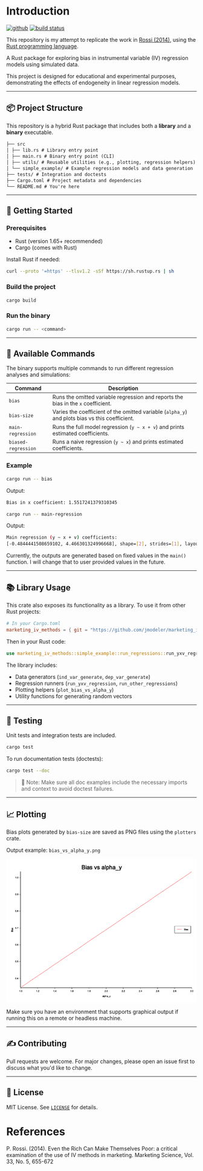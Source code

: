 # Introduction

[<img alt="github" src="https://img.shields.io/badge/github-jmodeler%2Fmarketing--iv--methods--examination-8da0cb?style=for-the-badge&logo=github&labelColor=555555" height="20">](https://github.com/jmodeler/marketing-iv-methods-examination)
[<img alt="build status" src="https://img.shields.io/github/actions/workflow/status/jmodeler/marketing-iv-methods-examination/ci.yml?branch=master&style=for-the-badge" height="20">](https://github.com/jModeler/marketing-iv-methods-examination/actions?query=branch%3Amaster)

This repository is my attempt to replicate the work in [Rossi (2014)](https://www.jstor.org/stable/24544798), using the [Rust programming language](https://www.rust-lang.org/).

A Rust package for exploring bias in instrumental variable (IV) regression models using simulated data.

This project is designed for educational and experimental purposes, demonstrating the effects of endogeneity in linear regression models.

---

## 📦 Project Structure

This repository is a hybrid Rust package that includes both a **library** and a **binary** executable.

```
├── src
│ ├── lib.rs # Library entry point
│ ├── main.rs # Binary entry point (CLI)
│ ├── utils/ # Reusable utilities (e.g., plotting, regression helpers)
│ └── simple_example/ # Example regression models and data generation
├── tests/ # Integration and doctests
├── Cargo.toml # Project metadata and dependencies
└── README.md # You're here
```

---

## 🚀 Getting Started

### Prerequisites

- Rust (version 1.65+ recommended)
- Cargo (comes with Rust)

Install Rust if needed:

```bash
curl --proto '=https' --tlsv1.2 -sSf https://sh.rustup.rs | sh
```

### Build the project
```bash
cargo build
```

### Run the binary
```bash
cargo run -- <command>
```
---

## 🔧 Available Commands

The binary supports multiple commands to run different regression analyses and simulations:

| Command             | Description                                                                     |
| ------------------- | ------------------------------------------------------------------------------- |
| `bias`              | Runs the omitted variable regression and reports the bias in the `x` coefficient.        |
| `bias-size`         | Varies the coefficient of the omitted variable (`alpha_y`) and plots bias vs this coefficient.   |
| `main-regression`   | Runs the full model regression (`y ~ x + v`) and prints estimated coefficients. |
| `biased-regression` | Runs a naive regression (`y ~ x`) and prints estimated coefficients.            |

### Example

```bash
cargo run -- bias
```

Output:

```bash
Bias in x coefficient: 1.5517241379310345
```

```bash
cargo run -- main-regression
```

Output:

```bash
Main regression (y ~ x + v) coefficients:
[-0.4844441508659102, 4.466301324996668], shape=[2], strides=[1], layout=CFcf (0xf), const ndim=1
```

Currently, the outputs are generated based on fixed values in the `main()` function. I will change that to user provided values in the future.

---

## 📚 Library Usage

This crate also exposes its functionality as a library. To use it from other Rust projects:

```toml
# In your Cargo.toml
marketing_iv_methods = { git = "https://github.com/jmodeler/marketing_iv_methods" }
```

Then in your Rust code:

```rust
use marketing_iv_methods::simple_example::run_regressions::run_yxv_regression;
```

The library includes:

* Data generators (`ind_var_generate`, `dep_var_generate`)
* Regression runners (`run_yxv_regression`, `run_other_regressions`)
* Plotting helpers (`plot_bias_vs_alpha_y`)
* Utility functions for generating random vectors

---

## 🧪 Testing

Unit tests and integration tests are included.

```bash
cargo test
```

To run documentation tests (doctests):

```bash
cargo test --doc
```

> 📌 Note: Make sure all doc examples include the necessary imports and context to avoid doctest failures.

---

## 📈 Plotting

Bias plots generated by `bias-size` are saved as PNG files using the `plotters` crate.

Output example: `bias_vs_alpha_y.png`

![Bias Plot](./bias_vs_alpha_y.png)

Make sure you have an environment that supports graphical output if running this on a remote or headless machine.

---

## ✍️ Contributing

Pull requests are welcome. For major changes, please open an issue first to discuss what you'd like to change.

---

## 📄 License

MIT License. See [`LICENSE`](LICENSE) for details.



# References
P. Rossi. (2014). Even the Rich Can Make Themselves Poor: a critical examination of the use of IV methods in marketing. Marketing Science, Vol. 33, No. 5, 655-672